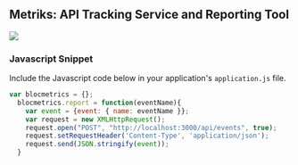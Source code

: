 ## Metriks: API Tracking Service and Reporting Tool

![](/images/chart.png)

### Javascript Snippet

Include the Javascript code below in your application's `application.js` file.

```javascript
var blocmetrics = {};
  blocmetrics.report = function(eventName){
    var event = {event: { name: eventName }};
    var request = new XMLHttpRequest();
    request.open("POST", "http://localhost:3000/api/events", true);
    request.setRequestHeader('Content-Type', 'application/json');
    request.send(JSON.stringify(event));
  }
```
